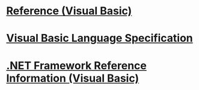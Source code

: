 # [Reference (Visual Basic)](index.md)
# [Visual Basic Language Specification](language-specification.md)
# [.NET Framework Reference Information (Visual Basic)](net-framework-reference-information.md)
